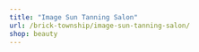 ```yaml
---
title: "Image Sun Tanning Salon"
url: /brick-township/image-sun-tanning-salon/
shop: beauty
---
```


